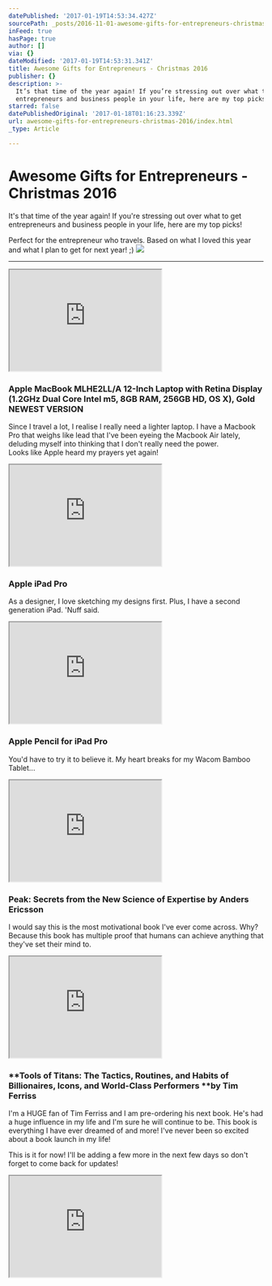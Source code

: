 ```yaml
---
datePublished: '2017-01-19T14:53:34.427Z'
sourcePath: _posts/2016-11-01-awesome-gifts-for-entrepreneurs-christmas-2016.md
inFeed: true
hasPage: true
author: []
via: {}
dateModified: '2017-01-19T14:53:31.341Z'
title: Awesome Gifts for Entrepreneurs - Christmas 2016
publisher: {}
description: >-
  It’s that time of the year again! If you’re stressing out over what to get
  entrepreneurs and business people in your life, here are my top picks!
starred: false
datePublishedOriginal: '2017-01-18T01:16:23.339Z'
url: awesome-gifts-for-entrepreneurs-christmas-2016/index.html
_type: Article

---
```

# Awesome Gifts for Entrepreneurs - Christmas 2016

It's that time of the year again! If you're stressing out over what to get entrepreneurs and business people in your life, here are my top picks!

Perfect for the entrepreneur who travels. Based on what I loved this year and what I plan to get for next year! ;)
![](https://the-grid-user-content.s3-us-west-2.amazonaws.com/f3b6f6d5-76c8-449e-b534-4d4b613d4811.jpg)

---

<iframe src="https://the-grid.github.io/ed-userhtml/?g=eJx1klFv2jAUhf9K5ge_pbFDkwLDILpSLRJMk9Ku0l6ii3ObWEns1LbG2K-fC53KJu3Nusc693zHXkjUHu1yAVFr8VmQ1vvRzZPkcDhcwQC_jL6SZkjW49hjvAN5a0wX77afN-l2G_M0LrRs4zvlxh6OST0mt4xvisfNd_6UvPqBq3pVOVepfuXEKKlC8fhwP6Uvqhb8-mbKWJ5Nr6mzgsecdng8GFs7MYDch020V7r7ZGoUvUqph0agalpprI5TdhKLWkiez1iWTrJgluU1IJ9Nssm-zrPn2SzjMxJ5sA16Qap9D7ojy4UammgfFqEVhJHIWSlIYHaxhjfqGGp3dB6HE_5B1cHAJS-rCrU0tdLNGWNdFl_EOzO9N3YAL6pyy3NW0eJOrJ3SxQAN0h3YDv3XHmTooKQl2h9K4je0ThktUsZu2DRN6VMp-L-oJFouEjjnPoX980zK_i8yBm3l_-7r1KIJ9nCRmUSBzreCcBK1r9f96XhRD_RhFFryxx4FOQtzbTRGH9QwGutB-4_REEpWes7Gn5djEiUh-tsv-w1SYMr9" height="200" style=""></iframe>

### Apple MacBook MLHE2LL/A 12-Inch Laptop with Retina Display (1.2GHz Dual Core Intel m5, 8GB RAM, 256GB HD, OS X), Gold NEWEST VERSION

Since I travel a lot, I realise I really need a lighter laptop. I have a Macbook Pro that weighs like lead that I've been eyeing the Macbook Air lately, deluding myself into thinking that I don't really need the power.   
Looks like Apple heard my prayers yet again!

<iframe src="https://the-grid.github.io/ed-userhtml/?g=eJx1kl9v2yAUxb8K44GXyTW4zh9nIVG6LlOkdavkdX20iLmxUWyggOZln37UadVs0t7QPVeH8zuwrEEHcKulQK2DA8dtCNYv0nQYhivRi99GX9WmTzfWdpCoeyETls0_3ySPKtmqpLSihlTa9IayyeTbLbv7lD7bCF91qvK-Ut3ac1sTBfzh-3ZOnpTkLJ_NKZ2y_Jp4x1nCyBFOg3HSc2WFfG-dIZ3Sx49GAu9URoJoOKimrY3TSUZHcSf5YT8pZF4U2aTI8tkBiillmZhNKZ3A4brOMQrCNRA4rvad0Ee8Wqq-Qft4EziOKUbe1RxHVp9o8UKbCOlPPkA_Yg9KRgOfPq0r0LWRSjdnjk25-8rfoMnWuF4EXpVf2JRWZHfLN17pXS8aIHfCHSHcd7Eq_lCSEtxPVcMPcF4ZzTNKZ3SeZeSx5OxfVIxWy1Scc49hX59Huf9Fhqitw999jS2aaC8uMmMU6ULLMcOofV4P4_GiHtHFUWwpnDrg-CwstNGA3qneGheEDh9QH0tWekHtr8sxRmmM_vK7_gCU5Mdw" height="200" style=""></iframe>

### Apple iPad Pro

As a designer, I love sketching my designs first. Plus, I have a second generation iPad. 'Nuff said.

<iframe src="https://the-grid.github.io/ed-userhtml/?g=eJx1ktFu0zAUhl_F-MJ3nZOUpqHUrQqoUic2TQuUwU10Yp8mVhM72IYynh4vHaIgcWed3z76v09eSjQB3WoJpHV4ELQNYfALzk-n0xX08NOaK2l73gx8cFZ9k4G_SdL89vN8XrzkTy_AV52uvK90t9YoPn7YFmzwUqQspve7d2I2236Z3s2m19f7NN_f3D9sNg-s0-b41ioUnc5YgEagblppnZlkyRjulMjrIs_rTB7mME2LfAYqU_JQTAspAQ_1K0oCuAaDoFXdgTnS1VL3DamtU-gETSjxTgoaWfzEwDPNBJR_9AH7EeukVVzg-dd1hUZapU1zJtiUu1vxh5RtreshiKp8n-ZJxSLWxmuz66FBdgPuiOGuAxnxS1ai-64l7tF5bY3IkmSeFFnGPpXRyT-olKyWHM69x7K_9Wv3v8oYs3X429do0cb1cNGZkkgXWkFTStqn62E8XuiBLo6ipfDYoaDnYGGsQfJC94N1AUx4TfooWZtFMvy4HFPCY_Xn3_ML68u-gQ" height="200" style=""></iframe>

### Apple Pencil for iPad Pro

You'd have to try it to believe it. My heart breaks for my Wacom Bamboo Tablet...

<iframe src="https://the-grid.github.io/ed-userhtml/?g=eJx1kl1LwzAUhv9KzEXvZtKum3MuG0MRBipC_bgsp-lZG9YmNYlO_fVm3cQpeBfOmxye9yEzidqjnc-A1BbXgtbed27K2Ha7PYUWPo0-laZlVcc6a8pX6RkfpWk6GifDCdu9AJc3KncuV81CoXh8uJ5EjdKbS1OiaFQSeagEqqqWxupBwvtwVYoxphzi87TEtYRiyMdFsR7GRZGkIz6Kh2eUeLAVekHzogG9ofOZaitSGFuiFZRT4qwUNJC6gYYD6wBK9-E8tj30VpVhgWMvixy1NKXS1Z5vma3uxE-P6NrYFrzIs5t4zPNodSWWTulVCxVGt2A36O8bkKFcFmVo35TEJ7ROGS0Szs_4JEmi50zEf6tSMp8x2HP3sN9ylf0PGUO28L999RZNWA9HzJSEdr4WNKak3l33_fFIDzRhFCz5jwYF3QdTbTSSE9V2xnrQ_oK0QbLSU969H48pYQH98De-AHnvsxU" height="200" style=""></iframe>

### **Peak: Secrets from the New Science of Expertise** by Anders Ericsson

I would say this is the most motivational book I've ever come across. Why? Because this book has multiple proof that humans can achieve anything that they've set their mind to.

<iframe src="https://the-grid.github.io/ed-userhtml/?g=eJx1klFr2zAQx7-Kqge_uZLdLHbTKKHrKAS2UXC2PpqrdbGPyFImiWXdp5_qtDQb7E3cHcf_9zstO7QR_WoJbPC4U3yI8RAWQhyPx0sY4bezl50bxdY5E_ItRbAh_0jGkLNAHkP-6LzR-Z2BEPIH9DvnR_RB6IMorsp6Xl9VdS1eVkNoDbUhtGTWhOrb9r7ODNn9ndOoDJVZhF4h9UPnvM1LOTU3WmE5u5Ywk_PddVEWZaWhqGeI1QetC6gr4CyC7zEq3j4ZsHu-WtLYsyfnNXrFJWfBd4onpJBbeIXKQYfnEHGc6I6k04IgfqxbtJ3TZPtTvttm81W9c2T3iQ6iapvPxVy22eaTug1kNyP0mH0Bv8f4YKBLcE3WoP9JHX5PMpIrVUpZyboss8dGFf-icrZaCjjlnsK-XYH8_yJj6q3j374miy6th7PMnCW6OChecDa8jMfpeaYHTColS_HZoOKnxsI6i-yCxoPz6ebxho1JMtmFPPw6L3MmUvTXT_QHNwLCUQ" height="200" style=""></iframe>

### **Tools of Titans: The Tactics, Routines, and Habits of Billionaires, Icons, and World-Class Performers **by Tim Ferriss

I'm a HUGE fan of Tim Ferriss and I am pre-ordering his next book. He's had a huge influence in my life and I'm sure he will continue to be. This book is everything I have ever dreamed of and more! I've never been so excited about a book launch in my life!

This is it for now! I'll be adding a few more in the next few days so don't forget to come back for updates!

<iframe src="https://the-grid.github.io/ed-userhtml/?g=eJwlzrEOgjAQANCdrzAMbEcpJSgJ4MxgYmL8gGt7QlVa02ti5OuNcX7L69lE90o7jmbIhdjAY4krbsEDWv5worU0YRVvZ2dKLIKnOx9PGB-Uzk80NFwvBacQabIDuXkxIXqoqwLt5DmhNz-QlcJuTw3ITtfQYNsCqlsFpA-tJiU7VDIfe_HPjFn2BdLyMhY" height="200" style=""></iframe>